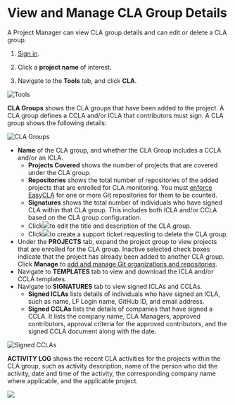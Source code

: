 # View and Manage CLA Group Details

A Project Manager can view CLA group details and can edit or delete a CLA group.

1. [Sign in](sign-in-to-project-control-center.md).

2. Click a **project name** of interest.

3. Navigate to the **Tools** tab, and click **CLA**.

![Tools](../../.gitbook/assets/tools-tab.png)

**CLA Groups** shows the CLA groups that have been added to the project. A CLA group defines a CCLA and/or ICLA that contributors must sign. A CLA group shows the following details:

![CLA Groups](../../.gitbook/assets/cla-group-names.png)

* **Name** of the CLA group, and whether the CLA Group includes a CCLA and/or an ICLA.
  * **Projects Covered** shows the number of projects that are covered under the CLA group.
  * **Repositories** shows the total number of repositories of the added projects that are enrolled for CLA monitoring. You must [enforce EasyCLA](add-and-manage-git-organizations-and-repositories/enforce-or-remove-cla-monitoring.md) for one or more Git repositories for them to be counted.
  * **Signatures** shows the total number of individuals who have signed CLA within that CLA group. This includes both ICLA and/or CCLA based on the CLA group configuration.
  * Click![](../../.gitbook/assets/edit-cta.png)to edit the title and description of the CLA group.
  * Click![](../../.gitbook/assets/delete-icon.png)to create a support ticket requesting to delete the CLA group. 
* Under the **PROJECTS** tab, expand the project group to view projects that are enrolled for the CLA group. Inactive selected check boxes indicate that the project has already been added to another CLA group. Click **Manage** to [add and manage Git organizations and repositories](add-and-manage-git-organizations-and-repositories/).
* Navigate to **TEMPLATES** tab to view and download the ICLA and/or CCLA templates.
* Navigate to **SIGNATURES** tab to view signed ICLAs and CCLAs.
  * **Signed ICLAs** lists details of individuals who have signed an ICLA, such as name, LF Login name, GitHub ID, and email address.
  * **Signed CCLAs** lists the details of companies that have signed a CCLA. It lists the company name, CLA Managers, approved contributors, approval criteria for the approved contributors, and the signed CCLA document along with the date.

![Signed CCLAs](../../.gitbook/assets/signed-cclas.png)

**ACTIVITY LOG** shows the recent CLA activities for the projects within the CLA group, such as activity description, name of the person who did the activity, date and time of the activity, the corresponding company name where applicable, and the applicable project.

![](../../.gitbook/assets/activity-log.png)

 

